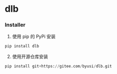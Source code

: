 # dlb

### Installer
1. 使用 pip 的 PyPi 安装
```python
pip install dlb
```

2. 使用开源仓库安装
```python
pip install git+https://gitee.com/byusi/dlb.git
```